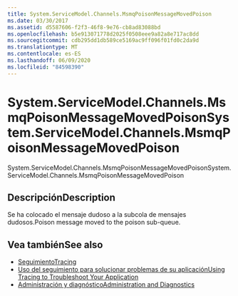 ```yaml
---
title: System.ServiceModel.Channels.MsmqPoisonMessageMovedPoison
ms.date: 03/30/2017
ms.assetid: d5587606-f2f3-46f8-9e76-cb8ad83088bd
ms.openlocfilehash: b5e913071778d2025f0508eee9a82a8e717ac8dd
ms.sourcegitcommit: cdb295dd1db589ce5169ac9ff096f01fd0c2da9d
ms.translationtype: MT
ms.contentlocale: es-ES
ms.lasthandoff: 06/09/2020
ms.locfileid: "84598390"
---
```

# <a name="systemservicemodelchannelsmsmqpoisonmessagemovedpoison"></a><span data-ttu-id="691b1-102">System.ServiceModel.Channels.MsmqPoisonMessageMovedPoison</span><span class="sxs-lookup"><span data-stu-id="691b1-102">System.ServiceModel.Channels.MsmqPoisonMessageMovedPoison</span></span>
<span data-ttu-id="691b1-103">System.ServiceModel.Channels.MsmqPoisonMessageMovedPoison</span><span class="sxs-lookup"><span data-stu-id="691b1-103">System.ServiceModel.Channels.MsmqPoisonMessageMovedPoison</span></span>  
  
## <a name="description"></a><span data-ttu-id="691b1-104">Descripción</span><span class="sxs-lookup"><span data-stu-id="691b1-104">Description</span></span>  
 <span data-ttu-id="691b1-105">Se ha colocado el mensaje dudoso a la subcola de mensajes dudosos.</span><span class="sxs-lookup"><span data-stu-id="691b1-105">Poison message moved to the poison sub-queue.</span></span>  
  
## <a name="see-also"></a><span data-ttu-id="691b1-106">Vea también</span><span class="sxs-lookup"><span data-stu-id="691b1-106">See also</span></span>

- [<span data-ttu-id="691b1-107">Seguimiento</span><span class="sxs-lookup"><span data-stu-id="691b1-107">Tracing</span></span>](index.md)
- [<span data-ttu-id="691b1-108">Uso del seguimiento para solucionar problemas de su aplicación</span><span class="sxs-lookup"><span data-stu-id="691b1-108">Using Tracing to Troubleshoot Your Application</span></span>](using-tracing-to-troubleshoot-your-application.md)
- [<span data-ttu-id="691b1-109">Administración y diagnóstico</span><span class="sxs-lookup"><span data-stu-id="691b1-109">Administration and Diagnostics</span></span>](../index.md)
